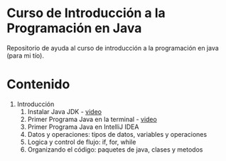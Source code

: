 # Curso de Introducción a la Programación en Java

Repositorio de ayuda al curso de introducción a la programación en java (para mi tío).

# Contenido

1. Introducción
   1. Instalar Java JDK - [video](https://youtu.be/AsOZWmWHjTI)
   1. Primer Programa Java en la terminal - [video](https://youtu.be/frED3u76Rqo)
   1. Primer Programa Java en IntelliJ IDEA
   1. Datos y operaciones: tipos de datos, variables y operaciones
   1. Logica y control de flujo: if, for, while
   1. Organizando el código: paquetes de java, clases y metodos
